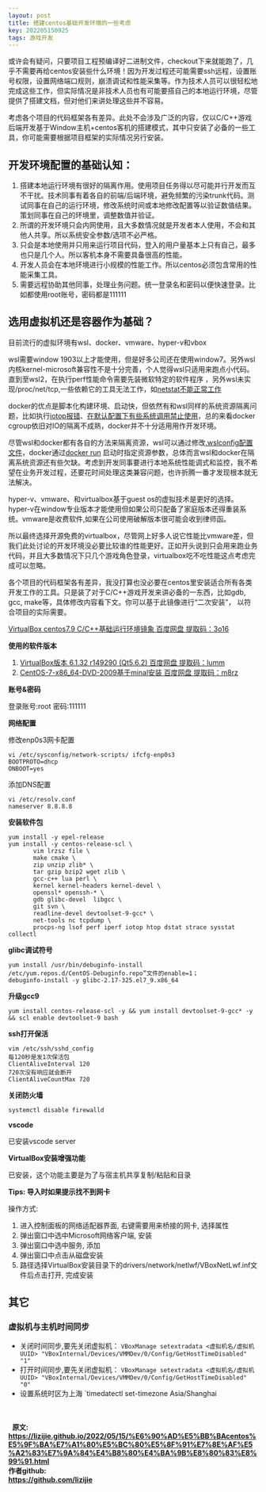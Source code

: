 ```yaml
---
layout: post
title: 搭建centos基础开发环境的一些考虑
key: 202205150925
tags: 游戏开发
---
```


或许会有疑问，只要项目工程预编译好二进制文件，checkout下来就能跑了，几乎不需要再给centos安装些什么环境！因为开发过程还可能需要ssh远程，设置账号权限，设置网络端口规则，崩溃调试和性能采集等。作为技术人员可以很轻松地完成这些工作，但实际情况是非技术人员也有可能要搭自己的本地运行环境，尽管提供了搭建文档，但对他们来讲处理这些并不容易。

考虑各个项目的代码框架各有差异。此处不会涉及广泛的内容，仅以C/C++游戏后端开发基于Window主机+centos客机的搭建模式，其中只安装了必备的一些工具，你可能需要根据项目框架的实际情况另行安装。

## 开发环境配置的基础认知：

1. 搭建本地运行环境有很好的隔离作用。使用项目任务得以尽可能并行开发而互不干扰。技术同事有着各自的前端/后端环境，避免频繁的污染trunk代码。测试同事在自己的运行环境，修改系统时间或本地修改配置等以验证数值结果。策划同事在自己的环境里，调整数值并验证。
2. 所谓的开发环境只会内网使用，且大多数情况就是开发者本人使用，不会和其他人共享。所以系统安全参数/选项不必严格。
3. 只会是本地使用并只用来运行项目代码，登入的用户量基本上只有自己，最多也只是几个人。所以客机本身不需要具备很高的性能。
4. 开发人员会在本地环境进行小规模的性能工作。所以centos必须包含常用的性能采集工具。
5. 需要远程协助其他同事，处理业务问题。统一登录名和密码以便快速登录。比如都使用root账号，密码都是111111


## 选用虚拟机还是容器作为基础？
目前流行的虚拟环境有wsl、docker、vmware、hyper-v和vbox

wsl需要window 1903以上才能使用，但是好多公司还在使用window7。另外wsl内核kernel-microsoft兼容性不是十分完善，个人觉得wsl只适用来跑点小代码。直到至wsl2，在执行perf性能命令需要先装微软特定的软件程序 ，另外wsl未实现/proc/net/tcp,一些依赖它的工具无法工作，如[netstat不能正常工作](https://github.com/microsoft/WSL/issues/1488)

docker的优点是脚本化构建环境、启动快，但依然有和wsl同样的系统资源隔离问题，比如执行[iotop报错](https://hustcat.github.io/iotop-problem-in-container/)、[在默认配置下有些系统调用禁止使用](https://docs.docker.com/engine/security/seccomp/)，总的来看docker cgroup依旧对IO的隔离不成熟，docker并不十分适用用作开发环境。

尽管wsl和docker都有各自的方法来隔离资源，wsl可以通过修改[.wslconfig配置文件](https://docs.microsoft.com/zh-cn/windows/wsl/wsl-config)，docker通过[docker run](https://docs.docker.com/config/containers/resource_constraints/) 启动时指定资源参数，总体而言wsl和docker在隔离系统资源还有些欠缺。考虑到开发同事要进行本地系统性能调式和监控，我不希望在业务开发过程，还要花时间处理这类兼容问题，也许折腾一番才发现根本就无法解决。

hyper-v、vmware、和virtualbox基于guest os的虚拟技术是更好的选择。hyper-v在window专业版本才能使用但如果公司只配备了家庭版本还得重装系统。vmware是收费软件,如果在公司使用破解版本很可能会收到律师函。

所以最终选择开源免费的virtualbox，尽管网上好多人说它性能比vmware差，但我们此处讨论的开发环境没必要比较谁的性能更好。正如开头说到只会用来跑业务代码，并且大多数情况下只几个游戏角色登录，virtualbox吃不吃性能这点考虑完成可以忽略。


各个项目的代码框架各有差异，我没打算也没必要在centos里安装适合所有各类开发工作的工具。只是装了对于C/C++游戏开发来讲必备的一东西，比如gdb, gcc, make等，具体修改内容看下文。你可以基于此镜像进行“二次安装”， 以符合项目的实际需要。

[VirtualBox centos7.9 C/C++基础运行环境镜象 百度网盘 提取码：3o16](https://pan.baidu.com/s/1XDqs2NQCgxjl13uiPjjFEg?pwd=3o16)

**使用的软件版本**

1. [VirtualBox版本 6.1.32 r149290 (Qt5.6.2) 百度网盘 提取码：lumm](https://pan.baidu.com/s/1l345SO8QxdaEkh2z5JrGpQ?pwd=lumm)
2. [CentOS-7-x86_64-DVD-2009基于minal安装 百度网盘 提取码：m8rz](https://pan.baidu.com/s/1LsCOKciPv6pxwafXafRqmw?pwd=m8rz)

**账号&密码**

登录账号:root 密码:111111 


**网络配置**

修改enp0s3网卡配置
```
vi /etc/sysconfig/network-scripts/ ifcfg-enp0s3
BOOTPROTO=dhcp
ONBOOT=yes
```
添加DNS配置
```
vi /etc/resolv.conf
nameserver 8.8.8.8
```

**安装软件包**
```
yum install -y epel-release
yum install -y centos-release-scl \
       vim lrzsz file \
       make cmake \
       zip unzip zlib* \
       tar gzip bzip2 wget zlib \
       gcc-c++ lua perl \
       kernel kernel-headers kernel-devel \
       openssl* openssh-* \
       gdb glibc-devel  libgcc \
       git svn \
       readline-devel devtoolset-9-gcc* \
       net-tools nc tcpdump \
       procps-ng lsof perf iperf iotop htop dstat strace sysstat collectl
```


**glibc调试符号**

```
yum install /usr/bin/debuginfo-install 
/etc/yum.repos.d/CentOS-Debuginfo.repo”文件的enable=1；
debuginfo-install -y glibc-2.17-325.el7_9.x86_64
```


**升级gcc9**

```
yum install centos-release-scl -y && yum install devtoolset-9-gcc* -y && scl enable devtoolset-9 bash
```

**ssh打开保活**
```
vim /etc/ssh/sshd_config
每120秒是发1次保活包
ClientAliveInterval 120
720次没有响应就会断开
ClientAliveCountMax 720
```

**关闭防火墙**

`systemctl disable firewalld`


**vscode**

已安装vscode server


**VirtualBox安装增强功能**

已安装，这个功能主要是为了与宿主机共享复制/粘贴和目录


**Tips: 导入时如果提示找不到网卡**

操作方式:
1. 进入控制面板的网络适配器界面, 右键需要用来桥接的网卡, 选择属性
2. 弹出窗口中选中Microsoft网络客户端, 安装
3. 弹出窗口中选中服务, 添加
4. 弹出窗口中点击从磁盘安装
5. 路径选择VirtualBox安装目录下的drivers/network/netlwf/VBoxNetLwf.inf文件后点击打开, 完成安装


## 其它

### 虚拟机与主机时间同步
* 关闭时间同步,要先关闭虚拟机：
`VBoxManage setextradata <虚拟机名/虚拟机UUID> "VBoxInternal/Devices/VMMDev/0/Config/GetHostTimeDisabled" "1"`
* 打开时间同步,要先关闭虚拟机：
`VBoxManage setextradata <虚拟机名/虚拟机UUID> "VBoxInternal/Devices/VMMDev/0/Config/GetHostTimeDisabled" "0"`
* 设置系统时区为上海
`timedatectl set-timezone Asia/Shanghai

<br>  
<br>  
<b>原文:<br>
<https://lizijie.github.io/2022/05/15/%E6%90%AD%E5%BB%BAcentos%E5%9F%BA%E7%A1%80%E5%BC%80%E5%8F%91%E7%8E%AF%E5%A2%83%E7%9A%84%E4%B8%80%E4%BA%9B%E8%80%83%E8%99%91.html>
<br>
作者github:<br>
<https://github.com/lizijie>
</b>